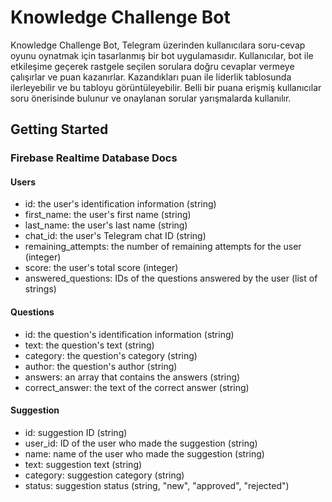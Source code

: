 # Knowledge Challenge Bot

Knowledge Challenge Bot, Telegram üzerinden kullanıcılara soru-cevap oyunu oynatmak için tasarlanmış bir bot uygulamasıdır. Kullanıcılar, bot ile etkileşime geçerek rastgele seçilen sorulara doğru cevaplar vermeye çalışırlar ve puan kazanırlar. Kazandıkları puan ile liderlik tablosunda ilerleyebilir ve bu tabloyu görüntüleyebilir. Belli bir puana erişmiş kullanıcılar soru önerisinde bulunur ve onaylanan sorular yarışmalarda kullanılır.

## Getting Started

### Firebase Realtime Database Docs

#### Users

- id: the user's identification information (string)
- first_name: the user's first name (string)
- last_name: the user's last name (string)
- chat_id: the user's Telegram chat ID (string)
- remaining_attempts: the number of remaining attempts for the user (integer)
- score: the user's total score (integer)
- answered_questions: IDs of the questions answered by the user (list of strings)

#### Questions

- id: the question's identification information (string)
- text: the question's text (string)
- category: the question's category (string)
- author: the question's author (string)
- answers: an array that contains the answers (string)
- correct_answer: the text of the correct answer (string)

#### Suggestion

- id: suggestion ID (string)
- user_id: ID of the user who made the suggestion (string)
- name: name of the user who made the suggestion (string)
- text: suggestion text (string)
- category: suggestion category (string)
- status: suggestion status (string, "new", "approved", "rejected")

